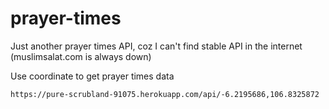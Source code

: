 # prayer-times

Just another prayer times API, coz I can't find stable API in the internet (muslimsalat.com is always down)

Use coordinate to get prayer times data

```
https://pure-scrubland-91075.herokuapp.com/api/-6.2195686,106.8325872
```
